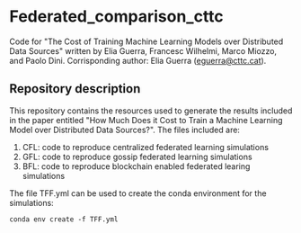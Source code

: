 # Federated_comparison_cttc
Code for "The Cost of Training Machine Learning Models over Distributed Data Sources" written by Elia Guerra, Francesc Wilhelmi, Marco Miozzo, and Paolo Dini. Corrisponding author: Elia Guerra (eguerra@cttc.cat).

## Repository description
This repository contains the resources used to generate the results included in the paper entitled "How Much Does it Cost to Train a Machine Learning Model over Distributed Data Sources?". The files included are:

1) CFL: code to reproduce centralized federated learning simulations 
2) GFL: code to reproduce gossip federated learning simulations
3) BFL: code to reproduce blockchain enabled federated learing simulations

The file TFF.yml can be used to create the conda environment for the simulations:
```
conda env create -f TFF.yml
```
